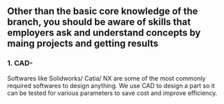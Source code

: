 ## Other than the basic core knowledge of the branch, you should be aware of skills that employers ask and understand concepts by maing projects and getting results

### 1. CAD- 
Softwares like Solidworks/ Catia/ NX are some of the most commonly required softwares to design anything. We use CAD to design a part so it can be tested for various parameters to save cost and improve efficiency.
